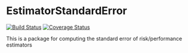 # EstimatorStandardError
[![Build Status](https://travis-ci.org/chenx26/EstimatorStandardError.svg?branch=master)](https://travis-ci.org/chenx26/EstimatorStandardError)      [![Coverage Status](https://coveralls.io/repos/github/chenx26/EstimatorStandardError/badge.svg?branch=master)](https://coveralls.io/github/chenx26/EstimatorStandardError?branch=master)

This is a package for computing the standard error of risk/performance estimators


